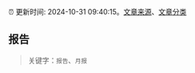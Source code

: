 :alarm_clock: 更新时间: 2024-10-31 09:40:15。[文章来源](/README.md)、[文章分类](/TAGS.md)

## 报告


> 关键字：`报告`、`月报`



